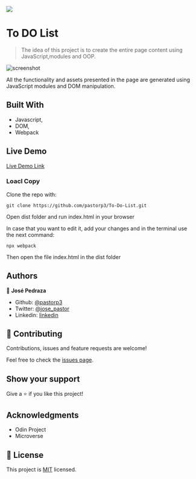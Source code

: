 ![](https://img.shields.io/badge/Microverse-blueviolet)

# To DO List

> The idea of this project is to create the entire page content using JavaScript,modules and OOP.

![screenshot](https://cdn4.iconfinder.com/data/icons/ikooni-outline-seo-web/128/seo-12-512.png)

All the functionality and assets presented in the page are generated using JavaScript modules and DOM manipulation.

## Built With

- Javascript,
- DOM,
- Webpack

## Live Demo

[Live Demo Link](https://rawcdn.githack.com/pastorp3/To-Do-List/2cc6ff5d44f4a9869291897a04031cdb22c95613/dist/index.html)


### Loacl Copy

Clone the repo with:

``
git clone https://github.com/pastorp3/To-Do-List.git
``

Open dist folder and run index.html in your browser

In case that you want to edit it, add your changes and  in the terminal use the next command:


``
npx webpack
``

Then open the file index.html in the dist folder

## Authors

👤 **José Pedraza**

- Github: [@pastorp3](https://github.com/pastorp3)
- Twitter: [@jose_pastor](https://twitter.com/jose_pastorp3 )
- Linkedin: [linkedin](https://www.linkedin.com/in/jos%C3%A9-pedraza-acevedo-ab700a1a9/)


## 🤝 Contributing

Contributions, issues and feature requests are welcome!

Feel free to check the [issues page](issues/).

## Show your support

Give a ⭐️ if you like this project!

## Acknowledgments

- Odin Project
- Microverse

## 📝 License

This project is [MIT](https://opensource.org/licenses/MIT) licensed.
